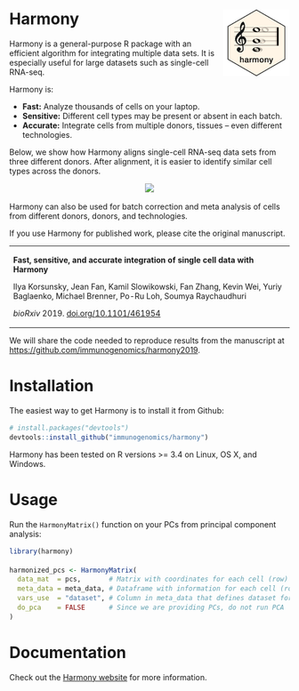 # Harmony <img src="man/figures/logo.png" align="right" alt="" width="120" />

Harmony is a general-purpose R package with an efficient algorithm for integrating multiple data sets. It is especially useful for large datasets such as single-cell RNA-seq.

Harmony is:

- **Fast:** Analyze thousands of cells on your laptop.
- **Sensitive:** Different cell types may be present or absent in each batch.
- **Accurate:** Integrate cells from multiple donors, tissues – even different technologies.

Below, we show how Harmony aligns single-cell RNA-seq data sets from three
different donors. After alignment, it is easier to identify similar cell types
across the donors.

<p align="center">
<img src="https://i.imgur.com/g76m6Mx.gif" style="max-width:40%;">
</p>

Harmony can also be used for batch correction and meta analysis of cells from
different donors, donors, and technologies.

If you use Harmony for published work, please cite the original manuscript.

<table>
  <tr><td>
<p><b>Fast, sensitive, and accurate integration of single cell data with Harmony</b></p>
<p>Ilya Korsunsky, Jean Fan, Kamil Slowikowski, Fan Zhang, Kevin Wei, Yuriy
Baglaenko, Michael Brenner, Po-Ru Loh, Soumya Raychaudhuri</p>
<p><i>bioRxiv</i> 2019. <a href="https://doi.org/10.1101/461954">doi.org/10.1101/461954</a></p>
    </td></tr>
</table>

We will share the code needed to reproduce results from the manuscript at
<https://github.com/immunogenomics/harmony2019>. 

# Installation

The easiest way to get Harmony is to install it from Github:

```r
# install.packages("devtools")
devtools::install_github("immunogenomics/harmony")
```

Harmony has been tested on R versions >= 3.4 on Linux, OS X, and Windows.

# Usage

Run the `HarmonyMatrix()` function on your PCs from principal component analysis:

```r
library(harmony)

harmonized_pcs <- HarmonyMatrix(
  data_mat  = pcs,       # Matrix with coordinates for each cell (row) along many PCs (columns)
  meta_data = meta_data, # Dataframe with information for each cell (row)
  vars_use  = "dataset", # Column in meta_data that defines dataset for each cell
  do_pca    = FALSE      # Since we are providing PCs, do not run PCA
)
```

# Documentation

Check out the [Harmony website][website] for more information.

[website]: https://slowkow.github.io/harmony
